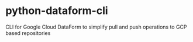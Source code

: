 # python-dataform-cli
CLI for Google Cloud DataForm to simplify pull and push operations to GCP based repositories
